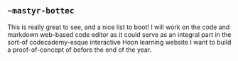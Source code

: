## `~mastyr-bottec`
This is really great to see, and a nice list to boot! I will work on the code and markdown web-based code editor as it could serve as an integral part in the sort-of codecademy-esque interactive Hoon learning website I want to build a proof-of-concept of before the end of the year. 